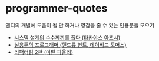 # programmer-quotes
앤디의 개발에 도움이 될 만 하거나 영감을 줄 수 있는 인용문들 모으기

- [시스템 설계의 수수께끼를 풀다 (타카야스 아츠시)](./%E1%84%89%E1%85%B5%E1%84%89%E1%85%B3%E1%84%90%E1%85%A6%E1%86%B7%20%E1%84%89%E1%85%A5%E1%86%AF%E1%84%80%E1%85%A8%E1%84%8B%E1%85%B4%20%E1%84%89%E1%85%AE%E1%84%89%E1%85%AE%E1%84%81%E1%85%A6%E1%84%81%E1%85%B5%E1%84%85%E1%85%B3%E1%86%AF%20%E1%84%91%E1%85%AE%E1%86%AF%E1%84%83%E1%85%A1.md)
- [실용주의 프로그래머 (앤드류 헌트, 데이비드 토머스)](./%EC%8B%A4%EC%9A%A9%EC%A3%BC%EC%9D%98%20%ED%94%84%EB%A1%9C%EA%B7%B8%EB%9E%98%EB%A8%B8.md)
- [리팩터링 2판 (마틴 파울러)](./%EB%A6%AC%ED%8C%A9%ED%84%B0%EB%A7%81%202%ED%8C%90.md)
